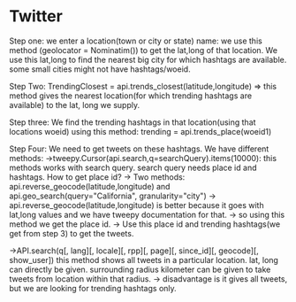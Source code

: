 # Twitter
Step one: we enter a location(town or city or state) name: we use this method (geolocator = Nominatim()) to get the lat,long of that location. We use this lat,long to find the nearest big city for which hashtags are available. some small cities might not have hashtags/woeid.

Step Two: TrendingClosest = api.trends_closest(latitude,longitude) => this method gives the nearest location(for which trending hashtags are available) to the lat, long we supply.

Step three: We find the trending hashtags in that location(using that locations woeid) using this method: trending = api.trends_place(woeid1)

Step Four: We need to get tweets on these hashtags. We have different methods: ->tweepy.Cursor(api.search,q=searchQuery).items(10000): this methods works with search query. search query needs place id and hashtags. How to get place id? -> Two methods: api.reverse_geocode(latitude,longitude) and api.geo_search(query="California", granularity="city") -> api.reverse_geocode(latitude,longitude) is better because it goes with lat,long values and we have tweepy documentation for that. -> so using this method we get the place id. -> Use this place id and trending hashtags(we get from step 3) to get the tweets.

->API.search(q[, lang][, locale][, rpp][, page][, since_id][, geocode][, show_user])
	this method shows all tweets in a particular location. lat, long can directly be given. surrounding radius kilometer can be given
	to take tweets from location within that radius. 
	-> disadvantage is it gives all tweets, but we are looking for trending hashtags only.
